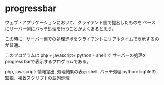 # progressbar
ウェブ・アプリケーションにおいて、クライアント側で提出したものを
ベースにサーバー側にバッチ処理を行うことがよくあると思う。

この時に、サーバー側での処理進捗をクライアントにリアルタイムで表示するのが普通。

このプログラムは php + javascript+ python + shell で
サーバーの処理をprogress barで表示するプログラムである。


php, javascript: 情報提出, 処理結果の表示
shell: バッチ処理
python: logfileの監視、複数スクリプトの並列処理
